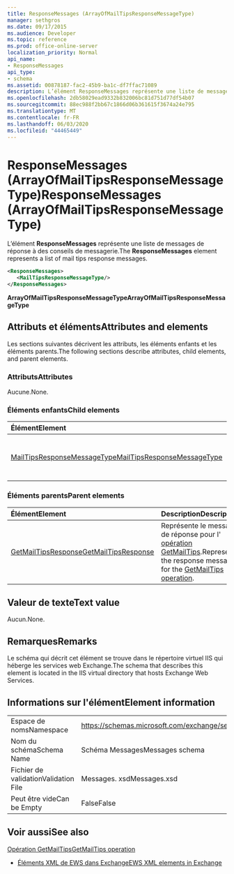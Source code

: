```yaml
---
title: ResponseMessages (ArrayOfMailTipsResponseMessageType)
manager: sethgros
ms.date: 09/17/2015
ms.audience: Developer
ms.topic: reference
ms.prod: office-online-server
localization_priority: Normal
api_name:
- ResponseMessages
api_type:
- schema
ms.assetid: 00878187-fac2-45b9-ba1c-df7ffac71089
description: L’élément ResponseMessages représente une liste de messages de réponse à des conseils de messagerie.
ms.openlocfilehash: 2db58029ead9332b832006bc81d751d77df54b07
ms.sourcegitcommit: 88ec988f2bb67c1866d06b361615f3674a24e795
ms.translationtype: MT
ms.contentlocale: fr-FR
ms.lasthandoff: 06/03/2020
ms.locfileid: "44465449"
---
```

# <a name="responsemessages-arrayofmailtipsresponsemessagetype"></a><span data-ttu-id="d8dbe-103">ResponseMessages (ArrayOfMailTipsResponseMessageType)</span><span class="sxs-lookup"><span data-stu-id="d8dbe-103">ResponseMessages (ArrayOfMailTipsResponseMessageType)</span></span>

<span data-ttu-id="d8dbe-104">L’élément **ResponseMessages** représente une liste de messages de réponse à des conseils de messagerie.</span><span class="sxs-lookup"><span data-stu-id="d8dbe-104">The **ResponseMessages** element represents a list of mail tips response messages.</span></span> 
  
```XML
<ResponseMessages>
   <MailTipsResponseMessageType/>
</ResponseMessages>
```

 <span data-ttu-id="d8dbe-105">**ArrayOfMailTipsResponseMessageType**</span><span class="sxs-lookup"><span data-stu-id="d8dbe-105">**ArrayOfMailTipsResponseMessageType**</span></span>
## <a name="attributes-and-elements"></a><span data-ttu-id="d8dbe-106">Attributs et éléments</span><span class="sxs-lookup"><span data-stu-id="d8dbe-106">Attributes and elements</span></span>

<span data-ttu-id="d8dbe-107">Les sections suivantes décrivent les attributs, les éléments enfants et les éléments parents.</span><span class="sxs-lookup"><span data-stu-id="d8dbe-107">The following sections describe attributes, child elements, and parent elements.</span></span>
  
### <a name="attributes"></a><span data-ttu-id="d8dbe-108">Attributs</span><span class="sxs-lookup"><span data-stu-id="d8dbe-108">Attributes</span></span>

<span data-ttu-id="d8dbe-109">Aucune.</span><span class="sxs-lookup"><span data-stu-id="d8dbe-109">None.</span></span>
  
### <a name="child-elements"></a><span data-ttu-id="d8dbe-110">Éléments enfants</span><span class="sxs-lookup"><span data-stu-id="d8dbe-110">Child elements</span></span>

|<span data-ttu-id="d8dbe-111">**Élément**</span><span class="sxs-lookup"><span data-stu-id="d8dbe-111">**Element**</span></span>|<span data-ttu-id="d8dbe-112">**Description**</span><span class="sxs-lookup"><span data-stu-id="d8dbe-112">**Description**</span></span>|
|:-----|:-----|
|[<span data-ttu-id="d8dbe-113">MailTipsResponseMessageType</span><span class="sxs-lookup"><span data-stu-id="d8dbe-113">MailTipsResponseMessageType</span></span>](mailtipsresponsemessagetype.md) <br/> |<span data-ttu-id="d8dbe-114">Représente les paramètres des conseils de messagerie.</span><span class="sxs-lookup"><span data-stu-id="d8dbe-114">Represents mail tips settings.</span></span>  <br/> |
   
### <a name="parent-elements"></a><span data-ttu-id="d8dbe-115">Éléments parents</span><span class="sxs-lookup"><span data-stu-id="d8dbe-115">Parent elements</span></span>

|<span data-ttu-id="d8dbe-116">**Élément**</span><span class="sxs-lookup"><span data-stu-id="d8dbe-116">**Element**</span></span>|<span data-ttu-id="d8dbe-117">**Description**</span><span class="sxs-lookup"><span data-stu-id="d8dbe-117">**Description**</span></span>|
|:-----|:-----|
|[<span data-ttu-id="d8dbe-118">GetMailTipsResponse</span><span class="sxs-lookup"><span data-stu-id="d8dbe-118">GetMailTipsResponse</span></span>](getmailtipsresponse.md) <br/> |<span data-ttu-id="d8dbe-119">Représente le message de réponse pour l' [opération GetMailTips](getmailtips-operation.md).</span><span class="sxs-lookup"><span data-stu-id="d8dbe-119">Represents the response message for the [GetMailTips operation](getmailtips-operation.md).</span></span>  <br/> |
   
## <a name="text-value"></a><span data-ttu-id="d8dbe-120">Valeur de texte</span><span class="sxs-lookup"><span data-stu-id="d8dbe-120">Text value</span></span>

<span data-ttu-id="d8dbe-121">Aucun.</span><span class="sxs-lookup"><span data-stu-id="d8dbe-121">None.</span></span>
  
## <a name="remarks"></a><span data-ttu-id="d8dbe-122">Remarques</span><span class="sxs-lookup"><span data-stu-id="d8dbe-122">Remarks</span></span>

<span data-ttu-id="d8dbe-123">Le schéma qui décrit cet élément se trouve dans le répertoire virtuel IIS qui héberge les services web Exchange.</span><span class="sxs-lookup"><span data-stu-id="d8dbe-123">The schema that describes this element is located in the IIS virtual directory that hosts Exchange Web Services.</span></span>
  
## <a name="element-information"></a><span data-ttu-id="d8dbe-124">Informations sur l'élément</span><span class="sxs-lookup"><span data-stu-id="d8dbe-124">Element information</span></span>

|||
|:-----|:-----|
|<span data-ttu-id="d8dbe-125">Espace de noms</span><span class="sxs-lookup"><span data-stu-id="d8dbe-125">Namespace</span></span>  <br/> |https://schemas.microsoft.com/exchange/services/2006/messages  <br/> |
|<span data-ttu-id="d8dbe-126">Nom du schéma</span><span class="sxs-lookup"><span data-stu-id="d8dbe-126">Schema Name</span></span>  <br/> |<span data-ttu-id="d8dbe-127">Schéma Messages</span><span class="sxs-lookup"><span data-stu-id="d8dbe-127">Messages schema</span></span>  <br/> |
|<span data-ttu-id="d8dbe-128">Fichier de validation</span><span class="sxs-lookup"><span data-stu-id="d8dbe-128">Validation File</span></span>  <br/> |<span data-ttu-id="d8dbe-129">Messages. xsd</span><span class="sxs-lookup"><span data-stu-id="d8dbe-129">Messages.xsd</span></span>  <br/> |
|<span data-ttu-id="d8dbe-130">Peut être vide</span><span class="sxs-lookup"><span data-stu-id="d8dbe-130">Can be Empty</span></span>  <br/> |<span data-ttu-id="d8dbe-131">False</span><span class="sxs-lookup"><span data-stu-id="d8dbe-131">False</span></span>  <br/> |
   
## <a name="see-also"></a><span data-ttu-id="d8dbe-132">Voir aussi</span><span class="sxs-lookup"><span data-stu-id="d8dbe-132">See also</span></span>



[<span data-ttu-id="d8dbe-133">Opération GetMailTips</span><span class="sxs-lookup"><span data-stu-id="d8dbe-133">GetMailTips operation</span></span>](getmailtips-operation.md)


- [<span data-ttu-id="d8dbe-134">Éléments XML de EWS dans Exchange</span><span class="sxs-lookup"><span data-stu-id="d8dbe-134">EWS XML elements in Exchange</span></span>](ews-xml-elements-in-exchange.md)


